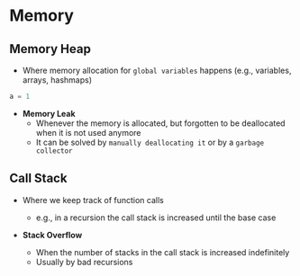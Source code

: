# Memory

## Memory Heap

- Where memory allocation for `global variables` happens (e.g., variables, arrays, hashmaps)

```python
a = 1
```

- **Memory Leak**
  - Whenever the memory is allocated, but forgotten to be deallocated when it is not used anymore
  - It can be solved by `manually deallocating it` or by a `garbage collector`

## Call Stack

- Where we keep track of function calls
  - e.g., in a recursion the call stack is increased until the base case

- **Stack Overflow**
  - When the number of stacks in the call stack is increased indefinitely
  - Usually by bad recursions
